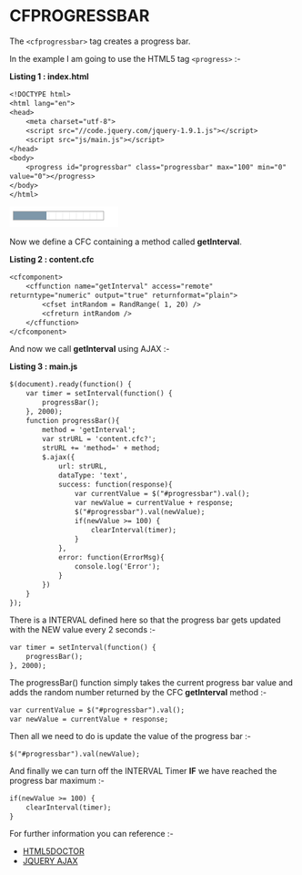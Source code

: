 CFPROGRESSBAR
===

The `<cfprogressbar>` tag creates a progress bar.

In the example I am going to use the HTML5 tag `<progress>` :-

**Listing 1 : index.html**

    <!DOCTYPE html>
    <html lang="en">
    <head>
        <meta charset="utf-8">
        <script src="//code.jquery.com/jquery-1.9.1.js"></script>
        <script src="js/main.js"></script>
    </head>
    <body>
        <progress id="progressbar" class="progressbar" max="100" min="0" value="0"></progress>
    </body>
    </html>

![PROGRESSBAR Examaple](images/p1.png)

Now we define a CFC containing a method called **getInterval**.

**Listing 2 : content.cfc**

    <cfcomponent>
        <cffunction name="getInterval" access="remote" returntype="numeric" output="true" returnformat="plain">
            <cfset intRandom = RandRange( 1, 20) />
            <cfreturn intRandom />
        </cffunction>
    </cfcomponent>

And now we call **getInterval** using AJAX :-

**Listing 3 : main.js**

    $(document).ready(function() {
        var timer = setInterval(function() { 
            progressBar(); 
        }, 2000);
        function progressBar(){
            method = 'getInterval';
            var strURL = 'content.cfc?'; 
            strURL += 'method=' + method;
            $.ajax({
                url: strURL,
                dataType: 'text',
                success: function(response){
                    var currentValue = $("#progressbar").val();
                    var newValue = currentValue + response;
                    $("#progressbar").val(newValue);
                    if(newValue >= 100) {
                        clearInterval(timer);
                    }
                },
                error: function(ErrorMsg){
                    console.log('Error');
                }
            })
        }
    });

There is a INTERVAL defined here so that the progress bar gets updated with the NEW value every 2 seconds :-

    var timer = setInterval(function() { 
        progressBar(); 
    }, 2000);

The progressBar() function simply takes the current progress bar value and adds the random number returned by the CFC **getInterval** method :-

    var currentValue = $("#progressbar").val();
    var newValue = currentValue + response;

Then all we need to do is update the value of the progress bar :-

    $("#progressbar").val(newValue);

And finally we can turn off the INTERVAL Timer **IF** we have reached the progress bar maximum :-

    if(newValue >= 100) {
        clearInterval(timer);
    }

For further information you can reference :-

* [HTML5DOCTOR](http://html5doctor.com/the-progress-element/)
* [JQUERY AJAX](https://api.jquery.com/jQuery.ajax/)


